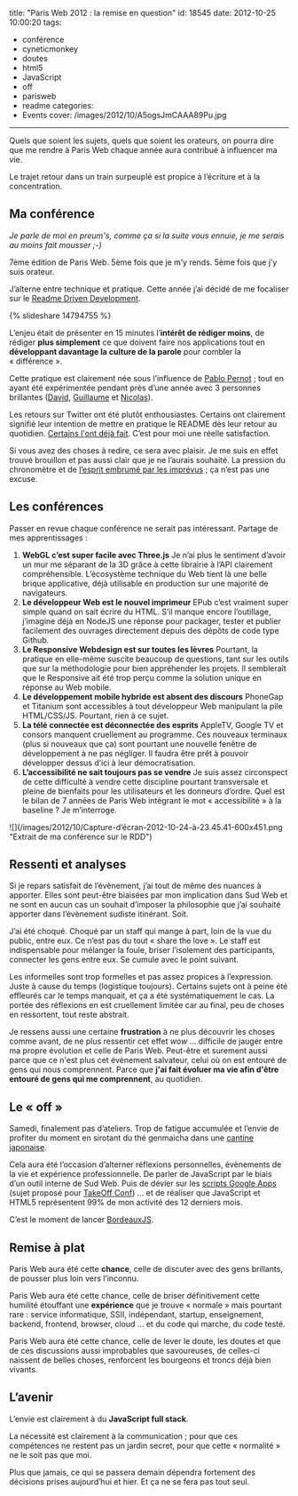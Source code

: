 title: "Paris Web 2012 : la remise en question"
id: 18545
date: 2012-10-25 10:00:20
tags:
- conférence
- cyneticmonkey
- doutes
- html5
- JavaScript
- off
- parisweb
- readme
categories:
- Events
cover: /images/2012/10/A5ogsJmCAAA89Pu.jpg
---

Quels que soient les sujets, quels que soient les orateurs, on pourra dire que me rendre à Paris Web chaque année aura contribué à influencer ma vie.

Le trajet retour dans un train surpeuplé est propice à l’écriture et à la concentration.

<!--more-->

## Ma conférence

_Je parle de moi en preum's, comme ça si la suite vous ennuie, je me serais au moins fait mousser ;-)_

7ème édition de Paris Web.
5ème fois que je m’y rends.
5ème fois que j’y suis orateur.

J’alterne entre technique et pratique. Cette année j’ai décidé de me focaliser sur le [Readme Driven Development](http://tom.preston-werner.com/2010/08/23/readme-driven-development.html).

{% slideshare 14794755 %}

L’enjeu était de présenter en 15 minutes l’**intérêt de rédiger moins**, de rédiger **plus simplement** ce que doivent faire nos applications tout en **développant davantage la culture de la parole** pour combler la « différence ».

Cette pratique est clairement née sous l’influence de [Pablo Pernot](http://www.areyouagile.com/) ; tout en ayant été expérimentée pendant près d’une année avec 3 personnes brillantes ([David](https://longtermlaziness.wordpress.com/), [Guillaume](http://optimisationweb.fr/) et [Nicolas](http://naholyr.fr/)).

Les retours sur Twitter ont été plutôt enthousiastes. Certains ont clairement signifié leur intention de mettre en pratique le README dès leur retour au quotidien. [Certains l'ont déjà fait](https://twitter.com/DirtyF/status/260695161619771392). C’est pour moi une réelle satisfaction.

Si vous avez des choses à redire, ce sera avec plaisir.
Je me suis en effet trouvé brouillon et pas aussi clair que je ne l’aurais souhaité. La pression du chronomètre et de [l’esprit embrumé par les imprévus](http://www.sudouest.fr/2012/10/23/un-gros-couac-dans-la-success-story-857820-713.php) ; ça n’est pas une excuse.

## Les conférences

Passer en revue chaque conférence ne serait pas intéressant. Partage de mes apprentissages :

1.  **WebGL c’est super facile avec Three.js**
Je n’ai plus le sentiment d’avoir un mur me séparant de la 3D grâce à cette librairie à l’API clairement compréhensible. L’écosystème technique du Web tient là une belle brique applicative, déjà utilisable en production sur une majorité de navigateurs.
2.  **Le développeur Web est le nouvel imprimeur**
EPub c’est vraiment super simple quand on sait écrire du HTML. S’il manque encore l’outillage, j’imagine déjà en NodeJS une réponse pour packager, tester et publier facilement des ouvrages directement depuis des dépôts de code type Github.
3.  **Le Responsive Webdesign est sur toutes les lèvres**
Pourtant, la pratique en elle-même suscite beaucoup de questions, tant sur les outils que sur la méthodologie pour bien appréhender les projets. Il semblerait que le Responsive ait été trop perçu comme la solution unique en réponse au Web mobile.
4.  **Le développement mobile hybride est absent des discours**
PhoneGap et Titanium sont accessibles à tout développeur Web manipulant la pile HTML/CSS/JS. Pourtant, rien à ce sujet.
5.  **La télé connectée est déconnectée des esprits**
AppleTV, Google TV et consors manquent cruellement au programme. Ces nouveaux terminaux (plus si nouveaux que ça) sont pourtant une nouvelle fenêtre de développement à ne pas négliger. Il faudra être prêt à pouvoir développer dessus d’ici à leur démocratisation.
6.  **L’accessibilité ne sait toujours pas se vendre**
Je suis assez circonspect de cette difficulté à vendre cette discipline pourtant transversale et pleine de bienfaits pour les utilisateurs et les donneurs d’ordre.
Quel est le bilan de 7 années de Paris Web intégrant le mot « accessibilité » à la baseline ? Je m’interroge.
<div>![](/images/2012/10/Capture-d’écran-2012-10-24-à-23.45.41-600x451.png "Extrait de ma conférence sur le RDD")</div>

## Ressenti et analyses

Si je repars satisfait de l’évènement, j’ai tout de même des nuances à apporter. Elles sont peut-être biaisées par mon implication dans Sud Web et ne sont en aucun cas un souhait d’imposer la philosophie que j’ai souhaité apporter dans l’évènement sudiste itinérant. Soit.

J’ai été choqué. Choqué par un staff qui mange à part, loin de la vue du public, entre eux. Ce n’est pas du tout « share the love ». Le staff est indispensable pour mélanger la foule, briser l’isolement des participants, connecter les gens entre eux. Se cumule avec le point suivant.

Les informelles sont trop formelles et pas assez propices à l’expression. Juste à cause du temps (logistique toujours). Certains sujets ont à peine été effleurés car le temps manquait, et ça a été systématiquement le cas. La portée des réflexions en est cruellement limitée car au final, peu de choses en ressortent, tout reste abstrait.

Je ressens aussi une certaine **frustration** à ne plus découvrir les choses comme avant, de ne plus ressentir cet effet _wow_ … difficile de jauger entre ma propre évolution et celle de Paris Web. Peut-être et surement aussi parce que ce n'est plus cet évènement salvateur, celui où on est entouré de gens qui nous comprennent. Parce que **j'ai fait évoluer ma vie afin d'être entouré de gens qui me comprennent**, au quotidien.

## Le « off »

Samedi, finalement pas d’ateliers. Trop de fatigue accumulée et l’envie de profiter du moment en sirotant du thé genmaicha dans une [cantine japonaise](https://foursquare.com/v/nanashi/4d0905151657a35df0d02fe7).

Cela aura été l’occasion d’alterner réflexions personnelles, évènements de la vie et expérience professionnelle. De parler de JavaScript par le biais d’un outil interne de Sud Web. Puis de dévier sur les [scripts Google Apps](https://developers.google.com/apps-script/?hl=fr) (sujet proposé pour [TakeOff Conf](http://takeoffconf.com)) … et de réaliser que JavaScript et HTML5 représentent 99% de mon activité des 12 derniers mois.

C’est le moment de lancer [BordeauxJS](http://meetup.com/BordeauxJS/).

## Remise à plat

Paris Web aura été cette **chance**, celle de discuter avec des gens brillants, de pousser plus loin vers l’inconnu.

Paris Web aura été cette chance, celle de briser définitivement cette humilité étouffant une **expérience** que je trouve « normale » mais pourtant rare : service informatique, SSII, indépendant, startup, enseignement, backend, frontend, browser, cloud … et du code qui marche, du code testé.

Paris Web aura été cette chance, celle de lever le doute, les doutes et que de ces discussions aussi improbables que savoureuses, de celles-ci naissent de belles choses, renforcent les bourgeons et troncs déjà bien vivants.

## L’avenir

L’envie est clairement à du **JavaScript full stack**.

La nécessité est clairement à la communication ; pour que ces compétences ne restent pas un jardin secret, pour que cette « normalité » ne le soit pas que moi.

Plus que jamais, ce qui se passera demain dépendra fortement des décisions prises aujourd’hui et hier.
Et ça ne se fera pas tout seul.